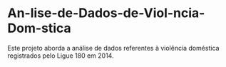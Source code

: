 # An-lise-de-Dados-de-Viol-ncia-Dom-stica
Este projeto aborda a análise de dados referentes à violência doméstica registrados pelo Ligue 180 em 2014. 
